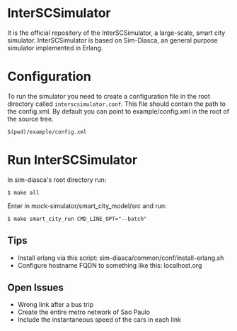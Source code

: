 # InterSCSimulator

It is the official repository of the InterSCSimulator, a large-scale, smart city simulator. InterSCSimulator is based on Sim-Diasca, an general purpose simulator implemented in Erlang.

# Configuration

To run the simulator you need to create a configuration file in the root
directory called `interscsimulator.conf`. This file should contain the path to
the config.xml. By default you can point to example/config.xml in the root of
the source tree.

`$(pwd)/example/config.xml`

# Run InterSCSimulator

In sim-diasca's root directory run:

`$ make all`

Enter in mock-simulator/smart_city_model/src and run:

`$ make smart_city_run CMD_LINE_OPT="--batch"`

## Tips

* Install erlang via this script: sim-diasca/common/conf/install-erlang.sh
* Configure hostname FQDN to something like this: localhost.org

## Open Issues

* Wrong link after a bus trip
* Create the entire metro network of Sao Paulo
* Include the instantaneous speed of the cars in each link
